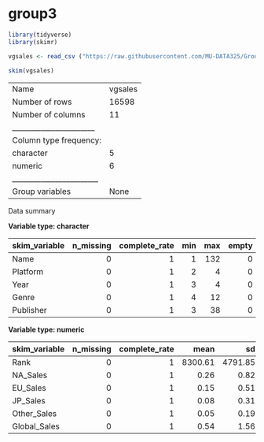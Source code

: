group3
================

``` r
library(tidyverse)
library(skimr)
```

``` r
vgsales <- read_csv ("https://raw.githubusercontent.com/MU-DATA325/Group3/main/data/vgsales.csv")
 
skim(vgsales)
```

|                                                  |         |
|:-------------------------------------------------|:--------|
| Name                                             | vgsales |
| Number of rows                                   | 16598   |
| Number of columns                                | 11      |
| \_\_\_\_\_\_\_\_\_\_\_\_\_\_\_\_\_\_\_\_\_\_\_   |         |
| Column type frequency:                           |         |
| character                                        | 5       |
| numeric                                          | 6       |
| \_\_\_\_\_\_\_\_\_\_\_\_\_\_\_\_\_\_\_\_\_\_\_\_ |         |
| Group variables                                  | None    |

Data summary

**Variable type: character**

| skim\_variable | n\_missing | complete\_rate | min | max | empty | n\_unique | whitespace |
|:---------------|-----------:|---------------:|----:|----:|------:|----------:|-----------:|
| Name           |          0 |              1 |   1 | 132 |     0 |     11493 |          0 |
| Platform       |          0 |              1 |   2 |   4 |     0 |        31 |          0 |
| Year           |          0 |              1 |   3 |   4 |     0 |        40 |          0 |
| Genre          |          0 |              1 |   4 |  12 |     0 |        12 |          0 |
| Publisher      |          0 |              1 |   3 |  38 |     0 |       579 |          0 |

**Variable type: numeric**

| skim\_variable | n\_missing | complete\_rate |    mean |      sd |   p0 |     p25 |     p50 |      p75 |     p100 | hist  |
|:---------------|-----------:|---------------:|--------:|--------:|-----:|--------:|--------:|---------:|---------:|:------|
| Rank           |          0 |              1 | 8300.61 | 4791.85 | 1.00 | 4151.25 | 8300.50 | 12449.75 | 16600.00 | ▇▇▇▇▇ |
| NA\_Sales      |          0 |              1 |    0.26 |    0.82 | 0.00 |    0.00 |    0.08 |     0.24 |    41.49 | ▇▁▁▁▁ |
| EU\_Sales      |          0 |              1 |    0.15 |    0.51 | 0.00 |    0.00 |    0.02 |     0.11 |    29.02 | ▇▁▁▁▁ |
| JP\_Sales      |          0 |              1 |    0.08 |    0.31 | 0.00 |    0.00 |    0.00 |     0.04 |    10.22 | ▇▁▁▁▁ |
| Other\_Sales   |          0 |              1 |    0.05 |    0.19 | 0.00 |    0.00 |    0.01 |     0.04 |    10.57 | ▇▁▁▁▁ |
| Global\_Sales  |          0 |              1 |    0.54 |    1.56 | 0.01 |    0.06 |    0.17 |     0.47 |    82.74 | ▇▁▁▁▁ |
